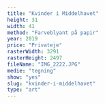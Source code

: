 ```yaml
---
title: "Kvinder i Middelhavet"
height: 31
width: 41
method: "Farveblyant på papir"
year: 2019
price: "Privateje"
rasterWidth: 3291
rasterHeight: 2497
fileName: "IMG_2222.JPG"
medie: "tegning"
show: "yes"
slug: "kvinder-i-middelhavet"
type: "art"
---
```

